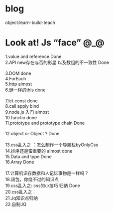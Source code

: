 # blog
object:learn-build-teach

Look at!  Js “face” @_@
==============================================


1.value and reference Done  <br>
2.API new存在与否的影星 以及数组的不一致性 Done <br>  
3.DOM  done <br>
4.ForEach   <br>
5.http almost  <br>
6.谜一样的this done <br>  
7.let const  done <br>
8.call apply bind<br>
9.node.js 入门 almost  <br>
10.functio done <br>
11.prototype and prototype chain Done  <br>  
12.object or Object ? Done <br>  
13.css乱入之 ：怎么制作一个导航栏byOnlyCss <br>
14.排序还是蛮重要的 almost done <br>
15.Data and type Done<br> 
16.Array Done <br>  
17.计算机识存数据和人记忆事物是一样吗？ <br>
18.闭包，你绕不过的知识点 <br>
19.css乱入之: css的小技巧 归纳 Done  <br>
20.css乱入之：<br> 
21.Jq知识点归纳<br>
22.自制JQ<br>
